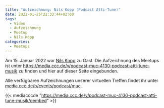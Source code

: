 ```yaml
---
title: "Aufzeichnung: Nils Kopp (Podcast Atti-Tune)"
date: 2022-01-25T22:33:44+02:00
tags:
  - Video
  - Aufzeichnung
  - Meetup
  - Nils Kopp
categories:
  - Meetups
---
```


Am 15. Januar 2022 war [Nils Kopp](/termine/2022-01-meetup/) zu Gast. Die Aufzeichnung des Meetups ist unter https://media.ccc.de/v/podcast-muc-4130-podcast-atti-tune-musik zu finden und hier auf dieser Seite eingebunden. 

Alle verfügbaren Aufzeichnungen unserer virtuellen Treffen findet ihr unter [media.ccc.de/b/events/podcast/muc](https://media.ccc.de/b/events/podcast/muc).

{{< mediacccde "https://media.ccc.de/v/podcast-muc-4130-podcast-atti-tune-musik/oembed" >}}